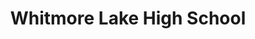 ---
title: Whitmore Lake High School
image: "assets/img/portfolio/wlhs_7.jpg"

caption:
  title: 
  thumbnail: "assets/img/portfolio/wlhs_7.jpg"
---